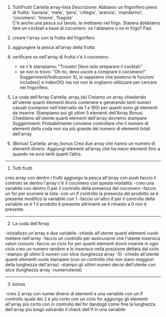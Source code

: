1. TuttiFrutti
Cartella array-lista
Descrizione:
Abbiamo un frigorifero pieno di frutta: 'banana', 'mela', 'pera', 'ciliegia', 'arancia', 'mandarino', 'cocomero', 'limone', 'fragola'  
C'è anche una pesca sul tavolo, la mettiamo nel frigo.
Stasera dobbiamo fare un cocktail a base di cocomero: ce l'abbiamo o no in frigo?
Fasi
1. creare l'array con la frutta del frigorifero
2. aggiungere la pesca all'array della frutta
3. verificare se nell'array di frutta c'è il cocomero:
   - se c'è stampiamo: "Trovato! Devo solo preparare il cocktail."
   - se non lo trovo: "Oh no, devo uscire a comprare il cocomero!"
Suggerimenti/Indicazioni:
Sì, lo sappiamo che esistono le funzioni includes() e indexOf() ma noi non le vogliamo utilizzare per cercare nel frigorifero.


2. La coda dell'Array
Cartella: array_tail
Creiamo  un array chiedendo all'utente quanti elementi dovrà contenere e
generando tanti numeri casuali (compresi nell'intervallo da 1 a 100) per quanti sono gli elementi da inserire.
Stampiamo poi gli ultimi 5 elementi dell'Array
Bonus:
Chiediamo all'utente quanti elementi dell'array dovremo stampare
Suggerimenti:
Probabilmente  conviene controllare che il numero di elementi della coda non sia più grande del numero di elementi totali dell'array


3.  (Bonus)
Cartella: array_bonus
Crea due array che hanno un numero di elementi diversi.
Aggiungi elementi all’array che ha meno elementi fino a quando ne avrà tanti quanti l’altro.


--------------------
1. Tutti frutti

creo array con dentro i frutti
aggiungo la pesca all'array con push
faccio il controlo se dentro l'array c'è il cocomero con questa modalità:
      -creo una variabile con dentro 0 per il controllo della presenza del cocomero
      -faccio un for per scorrere la lista
         -con un if controllo la presenza del prodotto
            se è presente modifico la variabile con 1
      -faccio un'altro if per il controllo della variabile
         se è 1 il prodotto è presente
         altrimenti se è rimasto a 0 non è presente.

-------------------
2. La coda dell'Array

-inizializzo un'array e due variablie
-chiedo all'utente quanti elementi vuole mettere nell'array 
-faccio un controllo per assicurarmi che l'utente inserisca valori consoni
-faccio un ciclo for per quanti elementi dovrò inserire
      in ogni ciclo creo un numero random e lo inserisco nella posizione dettata dal ciclo
-stampo gli ultimi 5 numeri con slice (lunghezza array -5)
-chiedo all'utente quanti elementi vuole stampare (con un controllo che non siano maggiori della lunghezza dell'array)
-stampo gli ultimi numeri decisi dell'utente con slice (lunghezza array -numeriutente)

-------------------

3. bonus

-creo 2 array con numei diversi di elementi e una variabile
con un if controllo quale dei 2 è più corto
   con un ciclo for aggiungo gli elementi all'array più corto con in controllo del for dandogli come fine la lunghezza dell'array più lungo salvando il check dell'if in una variabile 